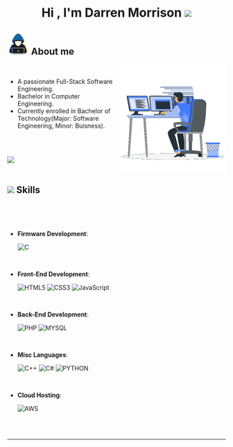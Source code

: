 <h1 align="center"><b>Hi , I'm Darren Morrison </b><img src="https://media.giphy.com/media/hvRJCLFzcasrR4ia7z/giphy.gif" width="35"></h1>
	
## <picture><img src = "https://github.com/0xAbdulKhalid/0xAbdulKhalid/raw/main/assets/mdImages/about_me.gif" width = 50px></picture> **About me**

<picture> <img align="right" src="https://github.com/0xAbdulKhalid/0xAbdulKhalid/raw/main/assets/mdImages/Right_Side.gif" width = 250px></picture>

<br>

- A passionate Full-Stack Software Engineering.
- Bachelor in Computer Engineering.
- Currently enrolled in Bachelor of Technology(Major: Software Engineering, Minor: Buisness).

<br><br>

<img src="https://user-images.githubusercontent.com/73097560/115834477-dbab4500-a447-11eb-908a-139a6edaec5c.gif"><br><br>

## <img src="https://media2.giphy.com/media/QssGEmpkyEOhBCb7e1/giphy.gif?cid=ecf05e47a0n3gi1bfqntqmob8g9aid1oyj2wr3ds3mg700bl&rid=giphy.gif" width ="25"><b> Skills</b>
<br>

<p align="center">
<br>
	
- **Firmware Development**:  
	
    ![C](https://img.shields.io/badge/C%20-%232370ED.svg?style=for-the-badge&logo=c&logoColor=white)
	
<br>   
	
- **Front-End Development**:

   ![HTML5](https://img.shields.io/badge/HTML5%20-%23E34F26.svg?style=for-the-badge&logo=html5&logoColor=white)
   ![CSS3](https://img.shields.io/badge/CSS%20-%231572B6.svg?style=for-the-badge&logo=css3&logoColor=white)
   ![JavaScript](https://img.shields.io/badge/JavaScript%20-%23F7DF1E.svg?style=for-the-badge&logo=javascript&logoColor=black)
	
<br>	
	
- **Back-End Development**:

   ![PHP](https://img.shields.io/badge/PHP-777BB4?style=for-the-badge&logo=php&logoColor=white)
   ![MYSQL](https://img.shields.io/badge/MySQL-00000F?style=for-the-badge&logo=mysql&logoColor=white)
	
<br>	
	
- **Misc Languages**:

   ![C++](https://img.shields.io/badge/C++%20-%2300599C.svg?style=for-the-badge&logo=c%2B%2B&logoColor=white)
   ![C#](https://img.shields.io/badge/C%23-239120?style=for-the-badge&logo=c-sharp&logoColor=white)
   ![PYTHON](https://img.shields.io/badge/Python-3776AB?style=for-the-badge&logo=python&logoColor=white)
	
<br>
	
- **Cloud Hosting**:
	
    ![AWS](https://img.shields.io/badge/Amazon_AWS-232F3E?style=for-the-badge&logo=amazon-aws&logoColor=white)    
</p>

<br>
<br>

-----

<br>
